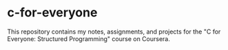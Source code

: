 # c-for-everyone
This repository contains my notes, assignments, and projects for the "C for Everyone: Structured Programming" course on Coursera.
